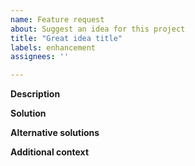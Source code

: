 ```yaml
---
name: Feature request
about: Suggest an idea for this project
title: "Great idea title"
labels: enhancement
assignees: ''

---
```


**Description**
<!-- 
Is your feature request related to a problem? Please describe.
A clear and concise description of what the problem is. 
Ex. I'm always frustrated when [...]
-->

**Solution**
<!--
Describe the solution you'd like
A clear and concise description of what you want to happen.
-->

**Alternative solutions**
<!--
Describe alternatives you've considered
A clear and concise description of any alternative solutions or features you've considered.
-->

**Additional context**
<!--
Add any other *context* or *screenshots* about the feature request here.
-->
